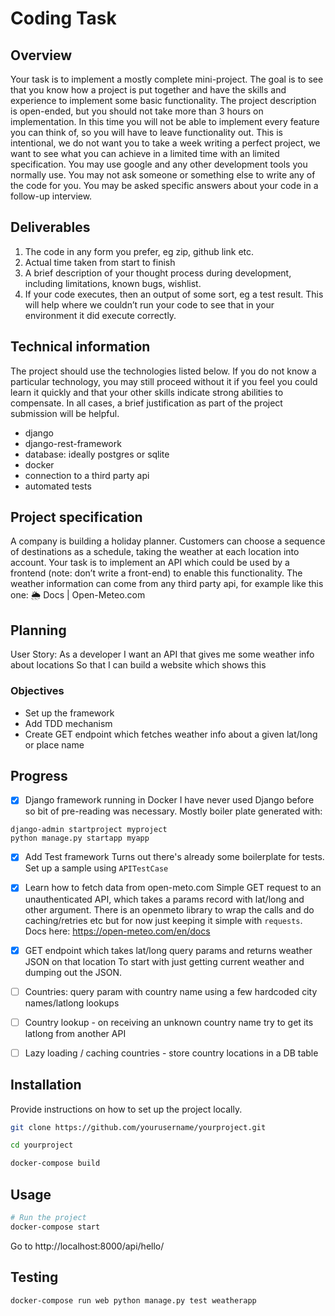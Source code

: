 # Coding Task

## Overview
Your task is to implement a mostly complete mini-project. The goal is to see that you know how a project is put together and have the skills
and experience to implement some basic functionality. The project description is open-ended, but you should not take more than 3 hours on
implementation. In this time you will not be able to implement every feature you can think of, so you will have to leave functionality out. This
is intentional, we do not want you to take a week writing a perfect project, we want to see what you can achieve in a limited time with an
limited specification.
You may use google and any other development tools you normally use. You may not ask someone or something else to write any of the
code for you. You may be asked specific answers about your code in a follow-up interview.

## Deliverables
1. The code in any form you prefer, eg zip, github link etc.
2. Actual time taken from start to finish
3. A brief description of your thought process during development, including limitations, known bugs, wishlist.
4. If your code executes, then an output of some sort, eg a test result. This will help where we couldn’t run your code to see that in your
environment it did execute correctly.

## Technical information
The project should use the technologies listed below. If you do not know a particular technology, you may still proceed without it if you feel
you could learn it quickly and that your other skills indicate strong abilities to compensate. In all cases, a brief justification as part of the
project submission will be helpful.

- django
- django-rest-framework
- database: ideally postgres or sqlite
- docker
- connection to a third party api
- automated tests

## Project specification
A company is building a holiday planner. Customers can choose a sequence of destinations as a schedule, taking the weather at each
location into account.
Your task is to implement an API which could be used by a frontend (note: don’t write a front-end) to enable this functionality.
The weather information can come from any third party api, for example like this one: 🌦️ Docs | Open-Meteo.com

## Planning
User Story:
As a developer
I want an API that gives me some weather info about locations
So that I can build a website which shows this

### Objectives
- Set up the framework
- Add TDD mechanism
- Create GET endpoint which fetches weather info about a given lat/long or place name

## Progress
- [X] Django framework running in Docker
I have never used Django before so bit of pre-reading was necessary. Mostly boiler plate generated with:
```
django-admin startproject myproject
python manage.py startapp myapp
```

- [X] Add Test framework
Turns out there's already some boilerplate for tests. Set up a sample using `APITestCase`

- [X] Learn how to fetch data from open-meto.com
Simple GET request to an unauthenticated API, which takes a params record with lat/long and other argument.
There is an openmeto library to wrap the calls and do caching/retries etc but for now just keeping it simple with `requests`.
Docs here: https://open-meteo.com/en/docs

- [X] GET endpoint which takes lat/long query params and returns weather JSON on that location
To start with just getting current weather and dumping out the JSON.

- [ ] Countries: query param with country name using a few hardcoded city names/latlong lookups
- [ ] Country lookup - on receiving an unknown country name try to get its latlong from another API
- [ ] Lazy loading / caching countries - store country locations in a DB table

## Installation
Provide instructions on how to set up the project locally.

```bash
git clone https://github.com/yourusername/yourproject.git

cd yourproject

docker-compose build

```

## Usage

```bash
# Run the project
docker-compose start
```

Go to http://localhost:8000/api/hello/

## Testing

```bash
docker-compose run web python manage.py test weatherapp
```